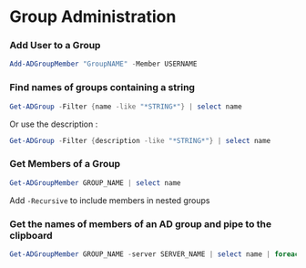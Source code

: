 # Group Administration

### Add User to a Group

```powershell
Add-ADGroupMember "GroupNAME" -Member USERNAME
```
### Find names of groups containing a string

```powershell
Get-ADGroup -Filter {name -like "*STRING*"} | select name
```

Or use the description :

```powershell
Get-ADGroup -Filter {description -like "*STRING*"} | select name
```
### Get Members of a Group

```powershell
Get-ADGroupMember GROUP_NAME | select name
```

Add `-Recursive` to include members in nested groups

### Get the names of members of an AD group and pipe to the clipboard

```powershell
Get-ADGroupMember GROUP_NAME -server SERVER_NAME | select name | foreach {$_.name.ToString()} | clip
```

